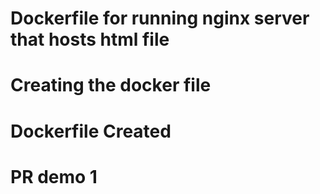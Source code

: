 # Dockerfile for running nginx server that hosts html file
# Creating the docker file 
# Dockerfile Created  
# PR demo 1